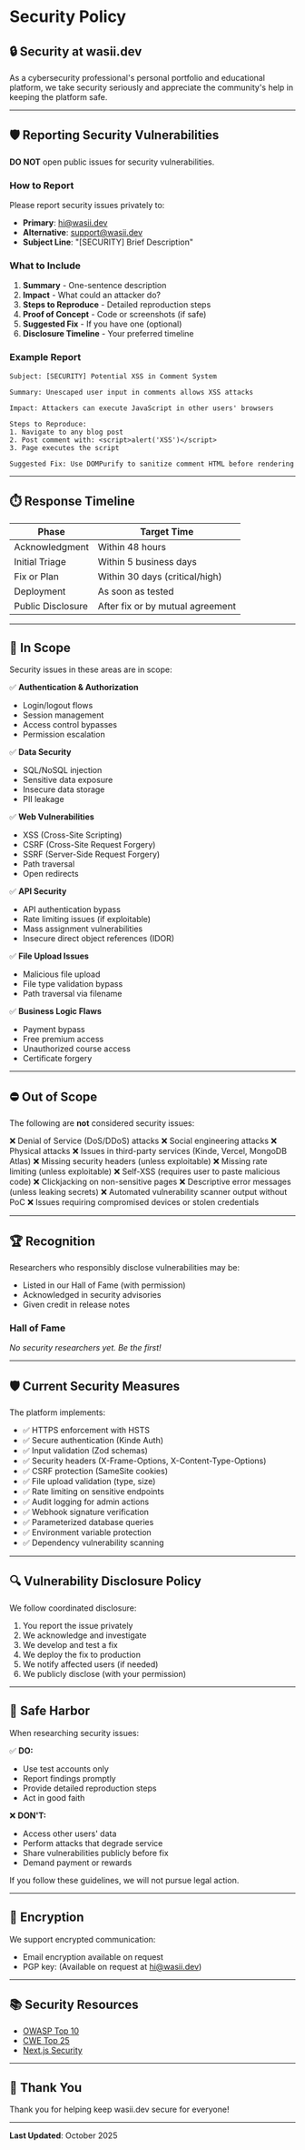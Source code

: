# Security Policy

## 🔒 Security at wasii.dev

As a cybersecurity professional's personal portfolio and educational platform, we take security seriously and appreciate the community's help in keeping the platform safe.

---

## 🛡️ Reporting Security Vulnerabilities

**DO NOT** open public issues for security vulnerabilities.

### How to Report

Please report security issues privately to:

- **Primary**: hi@wasii.dev
- **Alternative**: support@wasii.dev
- **Subject Line**: "[SECURITY] Brief Description"

### What to Include

1. **Summary** - One-sentence description
2. **Impact** - What could an attacker do?
3. **Steps to Reproduce** - Detailed reproduction steps
4. **Proof of Concept** - Code or screenshots (if safe)
5. **Suggested Fix** - If you have one (optional)
6. **Disclosure Timeline** - Your preferred timeline

### Example Report

```
Subject: [SECURITY] Potential XSS in Comment System

Summary: Unescaped user input in comments allows XSS attacks

Impact: Attackers can execute JavaScript in other users' browsers

Steps to Reproduce:
1. Navigate to any blog post
2. Post comment with: <script>alert('XSS')</script>
3. Page executes the script

Suggested Fix: Use DOMPurify to sanitize comment HTML before rendering
```

---

## ⏱️ Response Timeline

| Phase | Target Time |
|-------|-------------|
| Acknowledgment | Within 48 hours |
| Initial Triage | Within 5 business days |
| Fix or Plan | Within 30 days (critical/high) |
| Deployment | As soon as tested |
| Public Disclosure | After fix or by mutual agreement |

---

## 🎯 In Scope

Security issues in these areas are in scope:

✅ **Authentication & Authorization**
- Login/logout flows
- Session management
- Access control bypasses
- Permission escalation

✅ **Data Security**
- SQL/NoSQL injection
- Sensitive data exposure
- Insecure data storage
- PII leakage

✅ **Web Vulnerabilities**
- XSS (Cross-Site Scripting)
- CSRF (Cross-Site Request Forgery)
- SSRF (Server-Side Request Forgery)
- Path traversal
- Open redirects

✅ **API Security**
- API authentication bypass
- Rate limiting issues (if exploitable)
- Mass assignment vulnerabilities
- Insecure direct object references (IDOR)

✅ **File Upload Issues**
- Malicious file upload
- File type validation bypass
- Path traversal via filename

✅ **Business Logic Flaws**
- Payment bypass
- Free premium access
- Unauthorized course access
- Certificate forgery

---

## ⛔ Out of Scope

The following are **not** considered security issues:

❌ Denial of Service (DoS/DDoS) attacks
❌ Social engineering attacks
❌ Physical attacks
❌ Issues in third-party services (Kinde, Vercel, MongoDB Atlas)
❌ Missing security headers (unless exploitable)
❌ Missing rate limiting (unless exploitable)
❌ Self-XSS (requires user to paste malicious code)
❌ Clickjacking on non-sensitive pages
❌ Descriptive error messages (unless leaking secrets)
❌ Automated vulnerability scanner output without PoC
❌ Issues requiring compromised devices or stolen credentials

---

## 🏆 Recognition

Researchers who responsibly disclose vulnerabilities may be:

- Listed in our Hall of Fame (with permission)
- Acknowledged in security advisories
- Given credit in release notes

### Hall of Fame

*No security researchers yet. Be the first!*

---

## 🛡️ Current Security Measures

The platform implements:

- ✅ HTTPS enforcement with HSTS
- ✅ Secure authentication (Kinde Auth)
- ✅ Input validation (Zod schemas)
- ✅ Security headers (X-Frame-Options, X-Content-Type-Options)
- ✅ CSRF protection (SameSite cookies)
- ✅ File upload validation (type, size)
- ✅ Rate limiting on sensitive endpoints
- ✅ Audit logging for admin actions
- ✅ Webhook signature verification
- ✅ Parameterized database queries
- ✅ Environment variable protection
- ✅ Dependency vulnerability scanning

---

## 🔍 Vulnerability Disclosure Policy

We follow coordinated disclosure:

1. You report the issue privately
2. We acknowledge and investigate
3. We develop and test a fix
4. We deploy the fix to production
5. We notify affected users (if needed)
6. We publicly disclose (with your permission)

---

## 📜 Safe Harbor

When researching security issues:

✅ **DO:**
- Use test accounts only
- Report findings promptly
- Provide detailed reproduction steps
- Act in good faith

❌ **DON'T:**
- Access other users' data
- Perform attacks that degrade service
- Share vulnerabilities publicly before fix
- Demand payment or rewards

If you follow these guidelines, we will not pursue legal action.

---

## 🔐 Encryption

We support encrypted communication:

- Email encryption available on request
- PGP key: (Available on request at hi@wasii.dev)

---

## 📚 Security Resources

- [OWASP Top 10](https://owasp.org/www-project-top-ten/)
- [CWE Top 25](https://cwe.mitre.org/top25/)
- [Next.js Security](https://nextjs.org/docs/app/building-your-application/configuring/security)

---

## 🤝 Thank You

Thank you for helping keep wasii.dev secure for everyone!

---

**Last Updated**: October 2025
